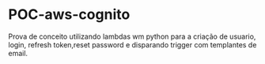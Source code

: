 # POC-aws-cognito
Prova de conceito utilizando lambdas wm python para a criação de usuario, login, refresh token,reset password e disparando trigger com templantes de email.
